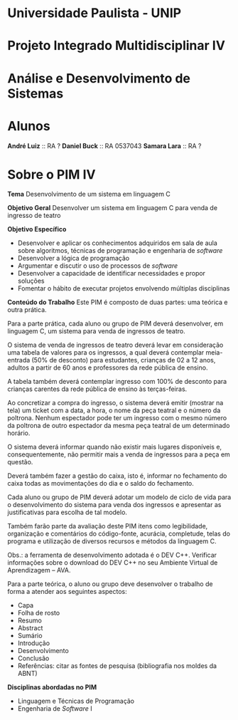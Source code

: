 # Universidade Paulista - UNIP

# Projeto Integrado Multidisciplinar IV

# Análise e Desenvolvimento de Sistemas

# Alunos
**André Luiz**  :: RA ?
**Daniel Buck** :: RA 0537043
**Samara Lara** :: RA ?

# Sobre o PIM IV

**Tema**
Desenvolvimento de um sistema em linguagem C

**Objetivo Geral**
Desenvolver um sistema em linguagem C para venda de ingresso de teatro

**Objetivo Específico**
- Desenvolver e aplicar os conhecimentos adquiridos em sala de aula sobre algoritmos,
técnicas de programação e engenharia de *software*
- Desenvolver a lógica de programação
- Argumentar e discutir o uso de processos de *software*
- Desenvolver a capacidade de identificar necessidades e propor soluções
- Fomentar o hábito de executar projetos envolvendo múltiplas disciplinas

**Conteúdo do Trabalho**
Este PIM é composto de duas partes: uma teórica e outra prática.

Para a parte prática, cada aluno ou grupo de PIM deverá desenvolver, em linguagem C,
um sistema para venda de ingressos de teatro.

O sistema de venda de ingressos de teatro deverá levar em consideração uma tabela de
valores para os ingressos, a qual deverá contemplar meia-entrada (50% de desconto) para
estudantes, crianças de 02 a 12 anos, adultos a partir de 60 anos e professores da rede
pública de ensino.

A tabela também deverá contemplar ingresso com 100% de desconto para crianças
carentes da rede pública de ensino às terças-feiras.

Ao concretizar a compra do ingresso, o sistema deverá emitir (mostrar na tela) um ticket
com a data, a hora, o nome da peça teatral e o número da poltrona. Nenhum espectador
pode ter um ingresso com o mesmo número da poltrona de outro espectador da mesma
peça teatral de um determinado horário.

O sistema deverá informar quando não existir mais lugares disponíveis e,
consequentemente, não permitir mais a venda de ingressos para a peça em questão.

Deverá também fazer a gestão do caixa, isto é, informar no fechamento do caixa todas as
movimentações do dia e o saldo do fechamento.

Cada aluno ou grupo de PIM deverá adotar um modelo de ciclo de vida para o
desenvolvimento do sistema para venda dos ingressos e apresentar as justificativas para
escolha de tal modelo.

Também farão parte da avaliação deste PIM itens como legibilidade, organização e
comentários do código-fonte, acurácia, completude, telas do programa e utilização de
diversos recursos e métodos da linguagem C.

Obs.: a ferramenta de desenvolvimento adotada é o DEV C++. Verificar informações
sobre o download do DEV C++ no seu Ambiente Virtual de Aprendizagem – AVA.

Para a parte teórica, o aluno ou grupo deve desenvolver o trabalho de forma a atender
aos seguintes aspectos:
- Capa
- Folha de rosto
- Resumo
- Abstract
- Sumário
- Introdução
- Desenvolvimento
- Conclusão
- Referências: citar as fontes de pesquisa (bibliografia nos moldes da ABNT)

**Disciplinas abordadas no PIM**
- Linguagem e Técnicas de Programação
- Engenharia de *Software* I
